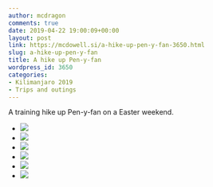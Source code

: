 ```yaml
---
author: mcdragon
comments: true
date: 2019-04-22 19:00:09+00:00
layout: post
link: https://mcdowell.si/a-hike-up-pen-y-fan-3650.html
slug: a-hike-up-pen-y-fan
title: A hike up Pen-y-fan
wordpress_id: 3650
categories:
- Kilimanjaro 2019
- Trips and outings
---
```





A training hike up Pen-y-fan on a Easter weekend.







  * [![](https://mcdowell.si/wp-content/uploads/2019/05/2019-04-22-10.50.20-1024x576.jpg)](https://mcdowell.si/?attachment_id=3651)
  * [![](https://mcdowell.si/wp-content/uploads/2019/05/2019-04-22-11.06.28-1024x576.jpg)](https://mcdowell.si/?attachment_id=3653)
  * [![](https://mcdowell.si/wp-content/uploads/2019/05/2019-04-22-11.53.39-1024x576.jpg)](https://mcdowell.si/?attachment_id=3654)
  * [![](https://mcdowell.si/wp-content/uploads/2019/05/2019-04-22-11.58.35-1-1024x576.jpg)](https://mcdowell.si/?attachment_id=3656)
  * [![](https://mcdowell.si/wp-content/uploads/2019/05/2019-04-22-12.32.12-1024x577.jpg)](https://mcdowell.si/?attachment_id=3657)
  * [![](https://mcdowell.si/wp-content/uploads/2019/05/2019-04-22-12.51.31-1024x576.jpg)](https://mcdowell.si/?attachment_id=3659)






